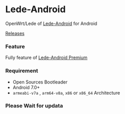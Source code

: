 # Lede-Android

OpenWrt/Lede of [Lede-Android](https://github.com/LittleRey/Lede-Android) for Android

[Releases](https://github.com/LittleRey/Lede-Android/releases)

### Feature

Fully feature of [Lede-Android Premium](https://github.com/LittleRey/Lede-Android/releases)


### Requirement

* Open Sources Bootleader
* Android 7.0+
* `armeabi-v7a` , `arm64-v8a`, `x86` or `x86_64` Architecture


### Please Wait for updata
